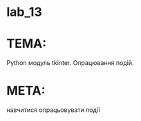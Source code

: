 # lab_13

# ТЕМА: 
Python модуль tkinter. Опрацювання подій.
# МЕТА: 
навчитися опрацьовувати події
